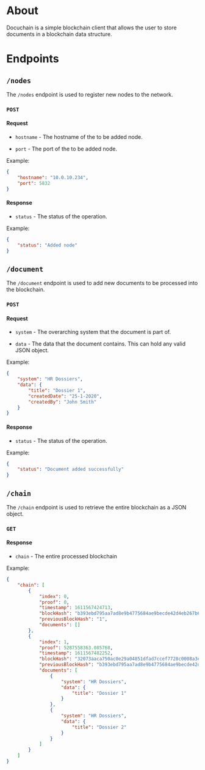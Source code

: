 # About

Docuchain is a simple blockchain client that allows the user to store documents in a blockchain data structure.

# Endpoints

## `/nodes`

The `/nodes` endpoint is used to register new nodes to the network.

### `POST`

#### Request

-   `hostname` - The hostname of the to be added node.

-   `port` - The port of the to be added node.

Example:

```json
{
    "hostname": "10.0.10.234",
    "port": 5832
}
```

#### Response

-   `status` - The status of the operation.

Example:

```json
{
    "status": "Added node"
}
```

## `/document`

The `/document` endpoint is used to add new documents to be processed into the blockchain.

### `POST`

#### Request

-   `system` - The overarching system that the document is part of.

-   `data` - The data that the document contains. This can hold any valid JSON object.

Example:

```json
{
    "system": "HR Dossiers",
    "data": {
        "title": "Dossier 1",
        "createdDate": "25-1-2020",
        "createdBy": "John Smith"
    }
}
```

#### Response

-   `status` - The status of the operation.

Example:

```json
{
    "status": "Document added successfully"
}
```

## `/chain`

The `/chain` endpoint is used to retrieve the entire blockchain as a JSON object.

### `GET`

#### Response

-   `chain` - The entire processed blockchain

Example:

```json
{
    "chain": [
        {
            "index": 0,
            "proof": 0,
            "timestamp": 1611567424713,
            "blockHash": "b393ebd795aa7ad8e9b4775684ae9becde42d4eb267b60d82be92e3ae4fa0b82",
            "previousBlockHash": "1",
            "documents": []
        },
        {
            "index": 1,
            "proof": 5287558363.085768,
            "timestamp": 1611567482252,
            "blockHash": "32073aaca750ac0e29a04851dfad7ccef7728c0008a3e1a84c30e209997fa0bb",
            "previousBlockHash": "b393ebd795aa7ad8e9b4775684ae9becde42d4eb267b60d82be92e3ae4fa0b82",
            "documents": [
                {
                    "system": "HR Dossiers",
                    "data": {
                        "title": "Dossier 1"
                    }
                },
                {
                    "system": "HR Dossiers",
                    "data": {
                        "title": "Dossier 2"
                    }
                }
            ]
        }
    ]
}
```
